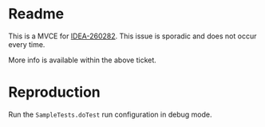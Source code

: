 # Readme
This is a MVCE for [IDEA-260282](https://youtrack.jetbrains.com/issue/IDEA-260282). This issue is sporadic and does not occur every time.

More info is available within the above ticket.

# Reproduction
Run the `SampleTests.doTest` run configuration in debug mode.